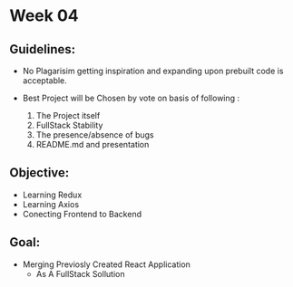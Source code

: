 # Week 04

## Guidelines:
* No Plagarisim getting inspiration and expanding upon prebuilt code is acceptable.
* Best Project will be Chosen by vote on basis of following :

    1. The Project itself
    2. FullStack Stability 
    3. The presence/absence of bugs
    4. README.md and presentation

## Objective:
* Learning Redux 
* Learning Axios 
* Conecting Frontend to Backend 

## Goal:
* Merging Previosly Created React Application
    * As A FullStack Sollution 

